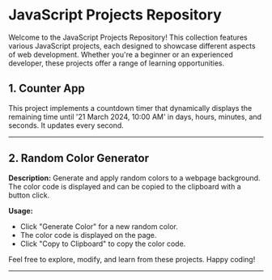 # JavaScript Projects Repository

Welcome to the JavaScript Projects Repository! This collection features various JavaScript projects, each designed to showcase different aspects of web development. Whether you're a beginner or an experienced developer, these projects offer a range of learning opportunities.

## 1. Counter App

This project implements a countdown timer that dynamically displays the remaining time until '21 March 2024, 10:00 AM' in days, hours, minutes, and seconds. It updates every second.

---

## 2. Random Color Generator

**Description:**
Generate and apply random colors to a webpage background. The color code is displayed and can be copied to the clipboard with a button click.

**Usage:**
- Click "Generate Color" for a new random color.
- The color code is displayed on the page.
- Click "Copy to Clipboard" to copy the color code.

Feel free to explore, modify, and learn from these projects. Happy coding!

---

